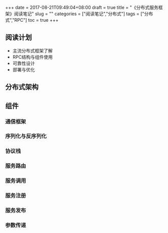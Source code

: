 +++
date = 2017-08-21T09:49:04+08:00
draft = true
title = "《分布式服务框架》阅读笔记"
slug = ""
categories = ["阅读笔记","分布式"]
tags = ["分布式","RPC"]
toc = true
+++

## 阅读计划
+ 主流分布式框架了解
+ RPC结构与组件使用
+ 可靠性设计
+ 部署与优化
## 分布式架构

## 组件

### 通信框架
### 序列化与反序列化 
### 协议栈
### 服务路由
### 服务调用
### 服务注册
### 服务发布
### 参数传递

